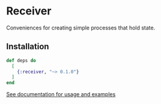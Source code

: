 # Receiver

Conveniences for creating simple processes that hold state.

## Installation

```elixir
def deps do
  [
    {:receiver, "~> 0.1.0"}
  ]
end
```

[See documentation for usage and examples](https://hexdocs.pm/receiver/Receiver.html)